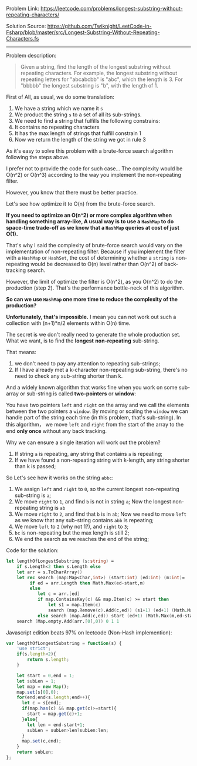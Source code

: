 Problem Link: https://leetcode.com/problems/longest-substring-without-repeating-characters/

Solution Source: https://github.com/Twiknight/LeetCode-in-Fsharp/blob/master/src/Longest-Substring-Without-Repeating-Characters.fs

***

Problem description:
>Given a string, find the length of the longest substring without repeating characters.
>For example, the longest substring without repeating letters for "abcabcbb" is "abc", which the length is 3.
>For "bbbbb" the longest substring is "b", with the length of 1.

First of All, as usual, we do some translation:

1. We have a string which we name it `s`
2. We product the string `s` to a set of all its sub-strings.
3. We need to find a string that fulfills the following constrains:
  1. It contains no repeating characters
  2. It has the max length of strings that fulfill constrain 1
4. Now we return the length of the string we got in rule 3

As it's easy to solve this problem with a brute-force search algorithm following the steps above.

I prefer not to provide the code for such case...
The complexity would be O(n^2) or O(n^3) according to the way you implement the non-repeating filter.

However, you know that there must be better practice.

Let's see how optimize it to O(n) from the brute-force search.

__If you need to optimize an O(n^2) or more complex algorithm when handling something array-like,
A usual way is to use a `HashMap` to do space-time trade-off as we know
that a `HashMap` queries at cost of just O(1).__

That's why I said the complexity of brute-force search would vary on the implementation of non-repeating filter.
Because if you implement the filter with a `HashMap` or `HashSet`,
the cost of determining whether a `string` is non-repeating would be decreased to O(n) level rather than O(n^2) of back-tracking search.

However, the limit of optimize the filter is O(n^2),
as you O(n^2) to do the production (step 2).
That's the performance bottle-neck of this algorithm.

__So can we use `HashMap` one more time to reduce the complexity of the production?__

__Unfortunately, that's impossible.__
I mean you can not work out such a collection with (n+1)*n/2 elements within O(n) time.

The secret is we don't really need to generate the whole production set.
What we want, is to find the __longest__ __non-repeating__ sub-string.

That means:

1.  we don't need to pay any attention to repeating sub-strings;
2.  If I have already met a k-character non-repeating sub-string,
    there's no need to check any sub-string shorter than k.

And a widely known algorithm that works fine when you work on some sub-array or sub-string is called __two-pointers__ or __window__:

You have two pointers `left` and `right` on the array and we call the elements between the two pointers a `window`.
By moving or scaling the `window` we can handle part of the string each time (in this problem, that's sub-string).
In this algorithm，
we move `left` and `right` from the start of the array to the end __only once__
without any back tracking.

Why we can ensure a single iteration will work out the problem?

1. If string `a` is repeating, any string that contains `a` is repeating;
2. If we have found a non-repeating string with k-length, any string shorter than k is passed;

So Let's see how it works on the string `abbc`:

1. We assign `left` and `right` to `0`, so the current longest non-repeating sub-string is `a`;
2. We move `right` to `1`, and find `b` is not in string `a`; Now the longest non-repeating string is `ab`
3. We move `right` to `2`, and find that `b` is in `ab`;
   Now we need to move `left` as we know that any sub-string contains `abb` is repeating;
4. We move `left` to `2` (why not 1?), and `right` to `3`;
5. `bc` is non-repeating but the max length is still 2;
5. We end the search as we reaches the end of the string;

Code for the solution:

```fsharp
let lengthOfLongestSubstring (s:string) =
    if s.Length<2 then s.Length else
    let arr = s.ToCharArray()
    let rec search (map:Map<Char,int>) (start:int) (ed:int) (m:int)=
         if ed = arr.Length then Math.Max(ed-start,m)
         else
            let c = arr.[ed]
            if map.ContainsKey(c) && map.Item(c) >= start then
                let s1 = map.Item(c)
                search (map.Remove(c).Add(c,ed)) (s1+1) (ed+1) (Math.Max(m,ed-s1))
            else search (map.Add(c,ed)) start (ed+1) (Math.Max(m,ed-start+1))
    search (Map.empty.Add(arr.[0],0)) 0 1 1
```

Javascript edition beats 97% on leetcode (Non-Hash implemention):
```javascript
var lengthOfLongestSubstring = function(s) {
    'use strict';
    if(s.length<2){
        return s.length;
    }

    let start = 0,end = 1;
    let subLen = 1;
    let map = new Map();
    map.set(s[0],0);
    for(end;end<s.length;end++){
      let c = s[end];
      if(map.has(c) && map.get(c)>=start){
        start = map.get(c)+1;
      }else{
        let len = end-start+1;
        subLen = subLen>len?subLen:len;
      }
      map.set(c,end);
    }
    return subLen;
};
```
